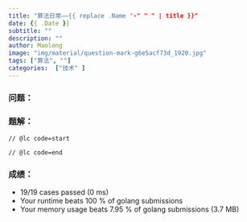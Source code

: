 ```yaml
---
title: "算法日常——{{ replace .Name "-" " " | title }}"
date: {{ .Date }}
subtitle: ""
description: ""
author: Maolong
image: "img/material/question-mark-g6e5acf73d_1920.jpg"
tags: ["算法", ""]
categories:  ["技术" ]
---
```


### 问题：


### 题解：


```golang
// @lc code=start

// @lc code=end
```

### 成绩：

- 19/19 cases passed (0 ms)
- Your runtime beats 100 % of golang submissions
- Your memory usage beats 7.95 % of golang submissions (3.7 MB)